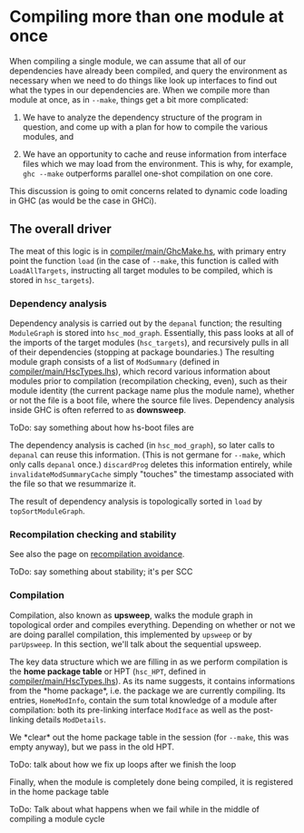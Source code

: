 # Compiling more than one module at once



When compiling a single module, we can assume that all of our dependencies have already been compiled, and query the environment as necessary when we need to do things like look up interfaces to find out what the types in our dependencies are.  When we compile more than module at once, as in `--make`, things get a bit more complicated:


1. We have to analyze the dependency structure of the program in question, and come up with a plan for how to compile the various modules, and

1. We have an opportunity to cache and reuse information from interface files which we may load from the environment.  This is why, for example, `ghc --make` outperforms parallel one-shot compilation on one core.


This discussion is going to omit concerns related to dynamic code loading in GHC (as would be the case in GHCi).


## The overall driver



The meat of this logic is in [compiler/main/GhcMake.hs](/trac/ghc/browser/ghc/compiler/main/GhcMake.hs), with primary entry point the function `load` (in the case of `--make`, this function is called with `LoadAllTargets`, instructing all target modules to be compiled, which is stored in `hsc_targets`).


### Dependency analysis



Dependency analysis is carried out by the `depanal` function; the resulting `ModuleGraph` is stored into `hsc_mod_graph`. Essentially, this pass looks at all of the imports of the target modules (`hsc_targets`), and recursively pulls in all of their dependencies (stopping at package boundaries.) The resulting module graph consists of a list of `ModSummary` (defined in [compiler/main/HscTypes.lhs](/trac/ghc/browser/ghc/compiler/main/HscTypes.lhs)), which record various information about modules prior to compilation (recompilation checking, even), such as their module identity (the current package name plus the module name), whether or not the file is a boot file, where the source file lives. Dependency analysis inside GHC is often referred to as **downsweep**.



ToDo: say something about how hs-boot files are 



The dependency analysis is cached (in `hsc_mod_graph`), so later calls to `depanal` can reuse this information. (This is not germane for `--make`, which only calls `depanal` once.)  `discardProg` deletes this information entirely, while `invalidateModSummaryCache` simply "touches" the timestamp associated with the file so that we resummarize it.



The result of dependency analysis is topologically sorted in `load` by `topSortModuleGraph`.


### Recompilation checking and stability



See also the page on [recompilation avoidance](commentary/compiler/recompilation-avoidance). 



ToDo: say something about stability; it's per SCC


### Compilation



Compilation, also known as **upsweep**, walks the module graph in topological order and compiles everything. Depending on whether or not we are doing parallel compilation, this implemented by `upsweep` or by `parUpsweep`.  In this section, we'll talk about the sequential upsweep.



The key data structure which we are filling in as we perform compilation is the **home package table** or HPT (`hsc_HPT`, defined in [compiler/main/HscTypes.lhs](/trac/ghc/browser/ghc/compiler/main/HscTypes.lhs)). As its name suggests, it contains informations from the \*home package\*, i.e. the package we are currently compiling. Its entries, `HomeModInfo`, contain the sum total knowledge of a module after compilation: both its pre-linking interface `ModIface` as well as the post-linking details `ModDetails`.



We \*clear\* out the home package table in the session (for `--make`, this was empty anyway), but we pass in the old HPT.



ToDo: talk about how we fix up loops after we finish the loop



Finally, when the module is completely done being compiled, it is registered in the home package table 



ToDo: Talk about what happens when we fail while in the middle of compiling a module cycle


